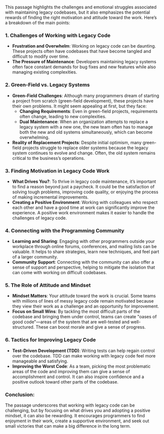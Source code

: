 This passage highlights the challenges and emotional struggles associated with maintaining legacy codebases, but it also emphasizes the potential rewards of finding the right motivation and attitude toward the work. Here’s a breakdown of the main points:

### 1. **Challenges of Working with Legacy Code**
   - **Frustration and Overwhelm**: Working on legacy code can be daunting. These projects often have codebases that have become tangled and difficult to modify over time.
   - **The Pressure of Maintenance**: Developers maintaining legacy systems often face constant demands for bug fixes and new features while also managing existing complexities.

### 2. **Green-Field vs. Legacy Systems**
   - **Green-Field Challenges**: Although many programmers dream of starting a project from scratch (green-field development), these projects have their own problems. It might seem appealing at first, but they face:
     - **Changing Requirements**: Even in green-field projects, requirements often change, leading to new complexities.
     - **Dual Maintenance**: When an organization attempts to replace a legacy system with a new one, the new team often has to manage both the new and old systems simultaneously, which can become overwhelming.
   - **Reality of Replacement Projects**: Despite initial optimism, many green-field projects struggle to replace older systems because the legacy system continues to evolve and change. Often, the old system remains critical to the business’s operations.

### 3. **Finding Motivation in Legacy Code Work**
   - **What Drives You?**: To thrive in legacy code maintenance, it’s important to find a reason beyond just a paycheck. It could be the satisfaction of solving tough problems, improving code quality, or enjoying the process of making incremental improvements.
   - **Creating a Positive Environment**: Working with colleagues who respect each other and have a good time at work can significantly improve the experience. A positive work environment makes it easier to handle the challenges of legacy code.

### 4. **Connecting with the Programming Community**
   - **Learning and Sharing**: Engaging with other programmers outside your workplace through online forums, conferences, and mailing lists can be valuable. It helps to share strategies, learn new techniques, and feel part of a larger community.
   - **Community Support**: Connecting with the community can also offer a sense of support and perspective, helping to mitigate the isolation that can come with working on difficult codebases.

### 5. **The Role of Attitude and Mindset**
   - **Mindset Matters**: Your attitude toward the work is crucial. Some teams with millions of lines of messy legacy code remain motivated because they view their work as a challenge and an opportunity for improvement.
   - **Focus on Small Wins**: By tackling the most difficult parts of the codebase and bringing them under control, teams can create "oases of good code"—areas of the system that are well-tested and well-structured. These can boost morale and give a sense of progress.

### 6. **Tactics for Improving Legacy Code**
   - **Test-Driven Development (TDD)**: Writing tests can help regain control over the codebase. TDD can make working with legacy code feel more manageable and satisfying.
   - **Improving the Worst Code**: As a team, picking the most problematic areas of the code and improving them can give a sense of accomplishment and control. It can also inspire confidence and a positive outlook toward other parts of the codebase.

### Conclusion:
The passage underscores that working with legacy code can be challenging, but by focusing on what drives you and adopting a positive mindset, it can also be rewarding. It encourages programmers to find enjoyment in their work, create a supportive environment, and seek out small victories that can make a big difference in the long term.
